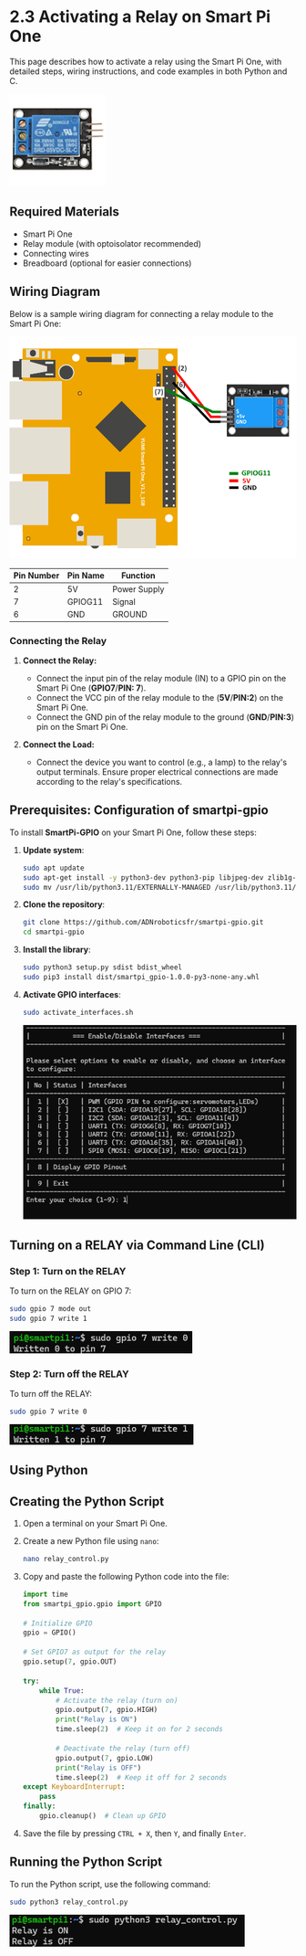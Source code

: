 # 2.3 Activating a Relay on Smart Pi One

This page describes how to activate a relay using the Smart Pi One, with detailed steps, wiring instructions, and code examples in both Python and C.

![RELAY 5V](/img/SmartPi/Sensors&Modules/SmartPi_Relay_Control/SmartPi_Relay_Control_1.png)


## Required Materials

- Smart Pi One
- Relay module (with optoisolator recommended)
- Connecting wires
- Breadboard (optional for easier connections)


## Wiring Diagram

Below is a sample wiring diagram for connecting a relay module to the Smart Pi One:

<img src="../../../img/SmartPi/Sensors&Modules/SmartPi_Relay_Control/SmartPi_Relay_Control_2.png" width="520" alt="Relay Wiring Diagram">

| **Pin Number** | **Pin Name**          | **Function**           |
|----------------|-----------------------|------------------------|
| 2             | 5V                  | Power Supply            |
| 7              | GPIOG11               | Signal           |
| 6              | GND               | GROUND           |

### Connecting the Relay

1. **Connect the Relay:**
   - Connect the input pin of the relay module (IN) to a GPIO pin on the Smart Pi One (**GPIO7**/**PIN: 7**).
   - Connect the VCC pin of the relay module to the (**5V**/**PIN:2**) on the Smart Pi One.
   - Connect the GND pin of the relay module to the ground (**GND**/**PIN:3**) pin on the Smart Pi One.

2. **Connect the Load:**
   - Connect the device you want to control (e.g., a lamp) to the relay's output terminals. Ensure proper electrical connections are made according to the relay's specifications.

## Prerequisites: Configuration of smartpi-gpio

To install **SmartPi-GPIO** on your Smart Pi One, follow these steps:

1. **Update system**:

   ```bash
   sudo apt update 
   sudo apt-get install -y python3-dev python3-pip libjpeg-dev zlib1g-dev libtiff-dev
   sudo mv /usr/lib/python3.11/EXTERNALLY-MANAGED /usr/lib/python3.11/EXTERNALLY-MANAGED.old
   ```

2. **Clone the repository**:

   ```bash
   git clone https://github.com/ADNroboticsfr/smartpi-gpio.git
   cd smartpi-gpio
   ```

3. **Install the library**:

   ```bash
   sudo python3 setup.py sdist bdist_wheel
   sudo pip3 install dist/smartpi_gpio-1.0.0-py3-none-any.whl
   ```

4. **Activate GPIO interfaces**:

   ```bash
   sudo activate_interfaces.sh
   ``` 

   ![Smart Pi One - Button](/img/SmartPi/Sensors&Modules/SmartPi_Button_Control/SmartPi_Button_Control_3.png)   

## Turning on a RELAY via Command Line (CLI)

### Step 1: Turn on the RELAY

To turn on the RELAY on GPIO 7:

```bash
sudo gpio 7 mode out
sudo gpio 7 write 1
```
![Smart Pi One - Button](/img/SmartPi/Sensors&Modules/SmartPi_Relay_Control/SmartPi_Relay_Control_3.png)   

### Step 2: Turn off the RELAY

To turn off the RELAY:

```bash
sudo gpio 7 write 0
```

![Smart Pi One - Button](/img/SmartPi/Sensors&Modules/SmartPi_Relay_Control/SmartPi_Relay_Control_4.png)   

## Using Python

## Creating the Python Script

1. Open a terminal on your Smart Pi One.
2. Create a new Python file using `nano`:

   ```bash
   nano relay_control.py
   ```

3. Copy and paste the following Python code into the file:

   ```python
   import time
   from smartpi_gpio.gpio import GPIO

   # Initialize GPIO
   gpio = GPIO()

   # Set GPIO7 as output for the relay
   gpio.setup(7, gpio.OUT)

   try:
       while True:
           # Activate the relay (turn on)
           gpio.output(7, gpio.HIGH)
           print("Relay is ON")
           time.sleep(2)  # Keep it on for 2 seconds
           
           # Deactivate the relay (turn off)
           gpio.output(7, gpio.LOW)
           print("Relay is OFF")
           time.sleep(2)  # Keep it off for 2 seconds
   except KeyboardInterrupt:
       pass
   finally:
       gpio.cleanup()  # Clean up GPIO
   ```

4. Save the file by pressing `CTRL + X`, then `Y`, and finally `Enter`.

## Running the Python Script

To run the Python script, use the following command:

```bash
sudo python3 relay_control.py
```

![Smart Pi One - Button](/img/SmartPi/Sensors&Modules/SmartPi_Relay_Control/SmartPi_Relay_Control_5.png)   
